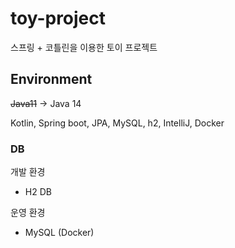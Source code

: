 # toy-project

스프링 + 코틀린을 이용한 토이 프로젝트

## Environment

~~Java11~~ -> Java 14

Kotlin, Spring boot, JPA, MySQL, h2, IntelliJ, Docker

### DB

개발 환경

- H2 DB

운영 환경

- MySQL (Docker)
